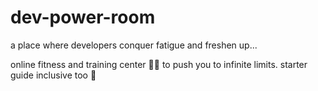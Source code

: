 # dev-power-room
a place where developers conquer fatigue and freshen up...

online fitness and training center 🏋️‍♂️ to push you to infinite limits. starter guide inclusive too :rocket:


